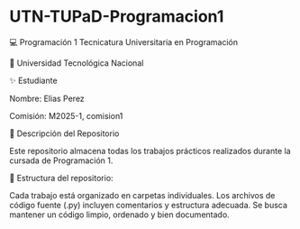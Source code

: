 # UTN-TUPaD-Programacion1
💻 Programación 1
Tecnicatura Universitaria en Programación

📍 Universidad Tecnológica Nacional

✨ Estudiante

Nombre: Elias Perez

Comisión: M2025-1, comision1

📂 Descripción del Repositorio

Este repositorio almacena todas los trabajos prácticos realizados durante la cursada de Programación 1.


📌 Estructura del repositorio:


Cada trabajo está organizado en carpetas individuales.
Los archivos de código fuente (.py) incluyen comentarios y estructura adecuada.
Se busca mantener un código limpio, ordenado y bien documentado.